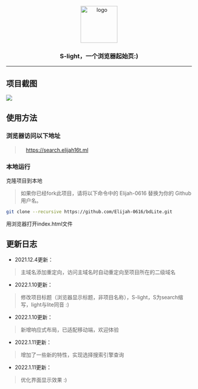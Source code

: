 <!--
 * @Author: Timber.Wang
 * @Date: 2022-01-10 23:45:01
 * @LastEditors: Timber.Wang
 * @LastEditTime: 2022-01-11 13:23:24
 * @Description: 
-->

<p align="center">
    <a href="https://search.elijah16t.ml" target="_blank">
        <img width="100" src="https://timber.oss-cn-chengdu.aliyuncs.com/img/utool_up/QQ%E5%9B%BE%E7%89%8720220111125629.png" alt="logo" />
    </a>
</p>

### <p align="center"><b>S-light</b>，一个浏览器起始页:)</p>

------------------------------

## 项目截图
![](https://timber.oss-cn-chengdu.aliyuncs.com/img/utool_up/1641875296804.png)
## 使用方法
### 浏览器访问以下地址
>　https://search.elijah16t.ml

### 本地运行
克隆项目到本地
> 如果你已经fork此项目，请将以下命令中的 Elijah-0616 替换为你的 Github 用户名。

```bash
git clone --recursive https://github.com/Elijah-0616/bdLite.git
```
用浏览器打开index.html文件

## 更新日志

- 2021.12.4更新：
> 主域名添加重定向，访问主域名时自动重定向至项目所在的二级域名

- 2022.1.10更新：
> 修改项目标题（浏览器显示标题，非项目名称），S-light，S为search缩写，light与lite同音 :)

- 2022.1.10更新：
> 新增响应式布局，已适配移动端，欢迎体验

- 2022.1.11更新：
> 增加了一些新的特性，实现选择搜索引擎查询

- 2022.1.11更新：
> 优化界面显示效果 :)
